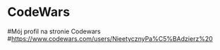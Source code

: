 # CodeWars
#Mój profil na stronie Codewars
#https://www.codewars.com/users/NieetycznyPa%C5%BAdzierz%20
